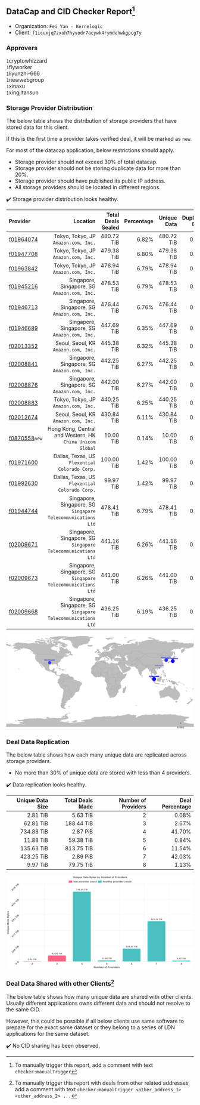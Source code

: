 ## DataCap and CID Checker Report[^1]
 - Organization: `Fei Yan - Kernelogic`
 - Client: `f1icuxjq7zxoh7hyvodr7acywk4rymdehwkgpcg7y`
### Approvers
`1`cryptowhizzard<br/>`1`flyworker<br/>`1`liyunzhi-666<br/>`1`newwebgroup<br/>`1`xinaxu<br/>`1`xingjitansuo

### Storage Provider Distribution
The below table shows the distribution of storage providers that have stored data for this client.

If this is the first time a provider takes verified deal, it will be marked as `new`.

For most of the datacap application, below restrictions should apply.
 - Storage provider should not exceed 30% of total datacap.
 - Storage provider should not be storing duplicate data for more than 20%.
 - Storage provider should have published its public IP address.
 - All storage providers should be located in different regions.

✔️ Storage provider distribution looks healthy.

| Provider                                                  |                                                        Location | Total Deals Sealed | Percentage | Unique Data | Duplicate Deals |
| :-------------------------------------------------------- | --------------------------------------------------------------: | -----------------: | ---------: | ----------: | --------------: |
| [f01964074](https://filfox.info/en/address/f01964074)     |                         Tokyo, Tokyo, JP<br/>`Amazon.com, Inc.` |         480.72 TiB |      6.82% |  480.72 TiB |           0.00% |
| [f01947708](https://filfox.info/en/address/f01947708)     |                         Tokyo, Tokyo, JP<br/>`Amazon.com, Inc.` |         479.38 TiB |      6.80% |  479.38 TiB |           0.00% |
| [f01963842](https://filfox.info/en/address/f01963842)     |                         Tokyo, Tokyo, JP<br/>`Amazon.com, Inc.` |         478.94 TiB |      6.79% |  478.94 TiB |           0.00% |
| [f01945216](https://filfox.info/en/address/f01945216)     |                 Singapore, Singapore, SG<br/>`Amazon.com, Inc.` |         478.53 TiB |      6.79% |  478.53 TiB |           0.00% |
| [f01946713](https://filfox.info/en/address/f01946713)     |                 Singapore, Singapore, SG<br/>`Amazon.com, Inc.` |         476.44 TiB |      6.76% |  476.44 TiB |           0.00% |
| [f01946689](https://filfox.info/en/address/f01946689)     |                 Singapore, Singapore, SG<br/>`Amazon.com, Inc.` |         447.69 TiB |      6.35% |  447.69 TiB |           0.00% |
| [f02013352](https://filfox.info/en/address/f02013352)     |                         Seoul, Seoul, KR<br/>`Amazon.com, Inc.` |         445.38 TiB |      6.32% |  445.38 TiB |           0.00% |
| [f02008841](https://filfox.info/en/address/f02008841)     |                 Singapore, Singapore, SG<br/>`Amazon.com, Inc.` |         442.25 TiB |      6.27% |  442.25 TiB |           0.00% |
| [f02008876](https://filfox.info/en/address/f02008876)     |                 Singapore, Singapore, SG<br/>`Amazon.com, Inc.` |         442.00 TiB |      6.27% |  442.00 TiB |           0.00% |
| [f02008883](https://filfox.info/en/address/f02008883)     |                         Tokyo, Tokyo, JP<br/>`Amazon.com, Inc.` |         440.25 TiB |      6.25% |  440.25 TiB |           0.00% |
| [f02012674](https://filfox.info/en/address/f02012674)     |                         Seoul, Seoul, KR<br/>`Amazon.com, Inc.` |         430.84 TiB |      6.11% |  430.84 TiB |           0.00% |
| [f0870558](https://filfox.info/en/address/f0870558)`new`  |    Hong Kong, Central and Western, HK<br/>`China Unicom Global` |          10.00 TiB |      0.14% |   10.00 TiB |           0.00% |
| [f01971600](https://filfox.info/en/address/f01971600)     |               Dallas, Texas, US<br/>`Flexential Colorado Corp.` |         100.00 TiB |      1.42% |  100.00 TiB |           0.00% |
| [f01992630](https://filfox.info/en/address/f01992630)     |               Dallas, Texas, US<br/>`Flexential Colorado Corp.` |          99.97 TiB |      1.42% |   99.97 TiB |           0.00% |
| [f01944744](https://filfox.info/en/address/f01944744)     | Singapore, Singapore, SG<br/>`Singapore Telecommunications Ltd` |         478.41 TiB |      6.79% |  478.41 TiB |           0.00% |
| [f02009671](https://filfox.info/en/address/f02009671)     | Singapore, Singapore, SG<br/>`Singapore Telecommunications Ltd` |         441.16 TiB |      6.26% |  441.16 TiB |           0.00% |
| [f02009673](https://filfox.info/en/address/f02009673)     | Singapore, Singapore, SG<br/>`Singapore Telecommunications Ltd` |         441.00 TiB |      6.26% |  441.00 TiB |           0.00% |
| [f02009668](https://filfox.info/en/address/f02009668)     | Singapore, Singapore, SG<br/>`Singapore Telecommunications Ltd` |         436.25 TiB |      6.19% |  436.25 TiB |           0.00% |

<img src="https://raw.githubusercontent.com/data-preservation-programs/filplus-checker-assets/main/filecoin-project/filecoin-plus-large-datasets/issues/1354/1676455618472.png"/>

### Deal Data Replication
The below table shows how each many unique data are replicated across storage providers.

- No more than 30% of unique data are stored with less than 4 providers.

✔️ Data replication looks healthy.

| Unique Data Size | Total Deals Made | Number of Providers | Deal Percentage |
| ---------------: | ---------------: | ------------------: | --------------: |
|         2.81 TiB |         5.63 TiB |                   2 |           0.08% |
|        62.81 TiB |       188.44 TiB |                   3 |           2.67% |
|       734.88 TiB |         2.87 PiB |                   4 |          41.70% |
|        11.88 TiB |        59.38 TiB |                   5 |           0.84% |
|       135.63 TiB |       813.75 TiB |                   6 |          11.54% |
|       423.25 TiB |         2.89 PiB |                   7 |          42.03% |
|         9.97 TiB |        79.75 TiB |                   8 |           1.13% |

<img src="https://raw.githubusercontent.com/data-preservation-programs/filplus-checker-assets/main/filecoin-project/filecoin-plus-large-datasets/issues/1354/1676455619156.png"/>

### Deal Data Shared with other Clients[^3]
The below table shows how many unique data are shared with other clients.
Usually different applications owns different data and should not resolve to the same CID.

However, this could be possible if all below clients use same software to prepare for the exact same dataset or they belong to a series of LDN applications for the same dataset.

✔️ No CID sharing has been observed.

[^1]: To manually trigger this report, add a comment with text `checker:manualTrigger`

[^2]: Deals from those addresses are combined into this report as they are specified with `checker:manualTrigger`

[^3]: To manually trigger this report with deals from other related addresses, add a comment with text `checker:manualTrigger <other_address_1> <other_address_2> ...`
